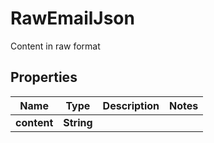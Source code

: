 

# RawEmailJson

Content in raw format

## Properties

| Name | Type | Description | Notes |
|------------ | ------------- | ------------- | -------------|
|**content** | **String** |  |  |



